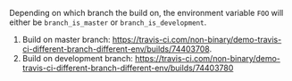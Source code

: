 Depending on which branch the build on, the environment variable `FOO` will either be `branch_is_master` or `branch_is_development`.

1. Build on master branch: https://travis-ci.com/non-binary/demo-travis-ci-different-branch-different-env/builds/74403708.
2. Build on development branch: https://travis-ci.com/non-binary/demo-travis-ci-different-branch-different-env/builds/74403780
